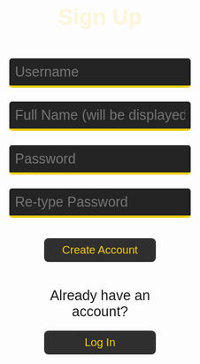 <html lang="{{ site.lang | default: "en-US" }}">
  <head>
    <meta charset="utf-8">
    <meta http-equiv="X-UA-Compatible" content="IE=edge">
    <title>Sign Up</title>
    <style>
        h1 {
          text-align: center;
          font-size: 40px;
          font-weight: 700;
          color: #fcf6d9;
          font-family: 'Gill Sans', 'Gill Sans MT', Calibri, 'Trebuchet MS', sans-serif;
        }
        input.login {
          font-family: 'Gill Sans', 'Gill Sans MT', Calibri, 'Trebuchet MS', sans-serif;
          margin-top: 5%;
          position: inline;
          width: 65%;
          margin-left: 17.5%;
          margin-right: 17.5%;
          padding: 2%;
          font-size: 25px;
          background-color: #242424;
          color: #fcf6d9;
          border: none;
          border-radius: 5px;
          border-bottom: 4px solid #f1cc0c;
          transition-duration: 0.3s;
        }
        input.login:focus {
          border-bottom-color: #f1cc0c;
          background-color: #4d4c4b;
          outline: none;
        }
        button {
          outline: none;
          -webkit-tap-highlight-color: transparent;
          font-family: 'Gill Sans', 'Gill Sans MT', Calibri, 'Trebuchet MS', sans-serif;
          font-size: 20px;
          margin-top: 4%; 
          margin-bottom: 4%;
          position: inline;
          width: 40%;
          margin-left: 30%;
          margin-right: 30%;
          padding: 2%;
          border-radius: 8px;
          background-color: #302f2f;
          color: #f1cc0c;
          border: none;
          transition-duration: 0.3s;
        }
        button:hover {
          color: #242424;
          background-color: #f1cc0c;
          width: 45%;
          margin-left: 27.5%;
          margin-right: 27.5%;
          margin-bottom: 3%;
          padding: 2.5%;
        }
        div.noacc {
          margin-top: 4%;
          margin-left: 25%;
          margin-right: 25%;
          position: inline;
          width: 50%;
        }
        #alracc {
          font-family: 'Gill Sans', 'Gill Sans MT', Calibri, 'Trebuchet MS', sans-serif;
          font-size: 25px;
          text-align: center;
          margin-bottom: 0%;          
        }
    </style>

  </head>
  <body>
    <h1 class="header">Sign Up</h1>
    <input type="" class="login" id="usrnm" placeholder="Username" required>
    <input type="" class="login" id="name" placeholder="Full Name (will be displayed publicly)" required>
    <input type="password" class="login" id="pswd" placeholder="Password" required>
    <input type="password" class="login" id="pswdv" placeholder="Re-type Password" required>
    <div>
    <br>
      <button id="enter" type="button" onclick="signUp()">Create Account</button>
      <div class="noacc">
       <p id="alracc">Already have an account?</p>
      </div>
      <button id="login" type="button" onclick="window.location.href='{{ site.baseurl }}/';">Log In</button>
    </div>
  </body>
  
  <script>
      // Get the input fields
      var input = [document.getElementById("usrnm"), document.getElementById("name"), document.getElementById("pswd"), document.getElementById("pswdv")];
      for (i in input) {
        // Execute a function when the user presses a key on the keyboard
        input[i].addEventListener("keypress", function(event) {
          // If the user presses the "Enter" key on the keyboard
          if (event.key === "Enter") {
            event.preventDefault();
            // Trigger the button element with a click
            document.getElementById("enter").click();
          }
        });
      }
    </script>
</html>